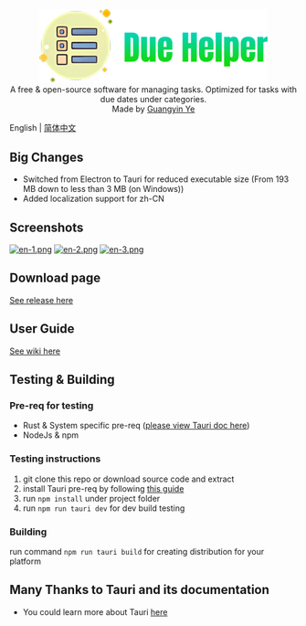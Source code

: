 <p align="center">
<img alt='Due Helper Logo' width="400"  src='/public/logo.png'/>
<br/>
<span>A free & open-source software for managing tasks. Optimized for tasks with due dates under categories.</span>
<br/>
<span>Made by <a href="https://github.com/BenjaminYe36">Guangyin Ye</a></span>
</p>

English | [简体中文](./README-zh_CN.md)

## Big Changes
- Switched from Electron to Tauri for reduced executable size (From 193 MB down to less than 3 MB (on Windows))
- Added localization support for zh-CN

## Screenshots
[![en-1.png](https://s1.ax1x.com/2022/08/21/vyQ2uR.png)](https://imgse.com/i/vyQ2uR)
[![en-2.png](https://s1.ax1x.com/2022/08/21/vyQRD1.png)](https://imgse.com/i/vyQRD1)
[![en-3.png](https://s1.ax1x.com/2022/08/21/vyQcv9.png)](https://imgse.com/i/vyQcv9)

## Download page
[See release here](https://github.com/BenjaminYe36/Due-Helper/releases)

## User Guide
[See wiki here](https://github.com/BenjaminYe36/Due-Helper/wiki)

## Testing & Building
### Pre-req for testing

- Rust & System specific pre-req ([please view Tauri doc here](https://tauri.app/v1/guides/getting-started/prerequisites))
- NodeJs & npm

### Testing instructions
1. git clone this repo or download source code and extract
2. install Tauri pre-req by following [this guide](https://tauri.app/v1/guides/getting-started/prerequisites)
3. run `npm install` under project folder
4. run `npm run tauri dev` for dev build testing

### Building
run command `npm run tauri build` for creating distribution for your platform

## Many Thanks to Tauri and its documentation

- You could learn more about Tauri [here](https://tauri.app/)
